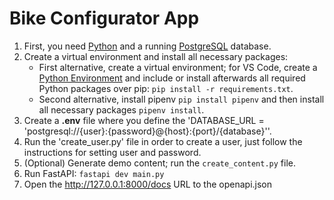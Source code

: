 # Bike Configurator App

1. First, you need [Python](https://www.python.org/) and a running [PostgreSQL](https://www.postgresql.org/) database.
2. Create a virtual environment and install all necessary packages:
   - First alternative, create a virtual environment; for VS Code, create a [Python Environment](https://code.visualstudio.com/docs/python/python-tutorial#_create-a-virtual-environment) and include or install afterwards all required Python packages over pip: ```pip install -r requirements.txt```.
   - Second alternative, install pipenv ```pip install pipenv``` and then install all necessary packages ```pipenv install```.
3. Create a **.env** file where you define the 'DATABASE_URL = 'postgresql://{user}:{password}@{host}:{port}/{database}''.
4. Run the 'create_user.py' file in order to create a user, just follow the instructions for setting user and password.
5. (Optional) Generate demo content; run the `create_content.py` file.
6. Run FastAPI: ```fastapi dev main.py```
7. Open the http://127.0.0.1:8000/docs URL to the openapi.json
